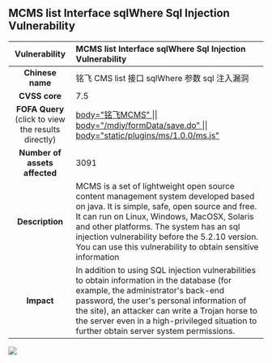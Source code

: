## MCMS list Interface sqlWhere Sql Injection Vulnerability

|   **Vulnerability**  | **MCMS list Interface sqlWhere Sql Injection Vulnerability**  |
| :----:   | :-----|
|  **Chinese name**  | 铭飞 CMS list 接口 sqlWhere 参数 sql 注入漏洞 |
| **CVSS core**  | 7.5 |
| **FOFA Query**  (click to view the results directly)| [body=\"铭飞MCMS\" \|\| body=\"/mdiy/formData/save.do\" \|\| body=\"static/plugins/ms/1.0.0/ms.js\"](https://en.fofa.info/result?qbase64=Ym9keT0i6ZOt6aOeTUNNUyIgfHwgYm9keT0iL21kaXkvZm9ybURhdGEvc2F2ZS5kbyIgfHwgYm9keT0ic3RhdGljL3BsdWdpbnMvbXMvMS4wLjAvbXMuanMi) |
| **Number of assets affected**  | 3091 |
| **Description**  | MCMS is a set of lightweight open source content management system developed based on java. It is simple, safe, open source and free. It can run on Linux, Windows, MacOSX, Solaris and other platforms. The system has an sql injection vulnerability before the 5.2.10 version. You can use this vulnerability to obtain sensitive information |
| **Impact** | In addition to using SQL injection vulnerabilities to obtain information in the database (for example, the administrator's back-end password, the user's personal information of the site), an attacker can write a Trojan horse to the server even in a high-privileged situation to further obtain server system permissions. |

![](https://s3.bmp.ovh/imgs/2023/05/04/9119224cdf0a37f4.gif)
